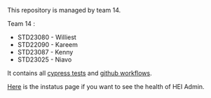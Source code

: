 This repository is managed by team 14. 

Team 14 : 
- STD23080 - Williest
- STD22090 - Kareem
- STD23087  - Kenny
- STD23025  - Niavo

It contains all [cypress tests](cypress/e2e) and [github workflows](.github/workflows).

[Here](https://hei-admin-heatlh.instatus.com/) is the instatus page if you want to see the health of HEI Admin.
